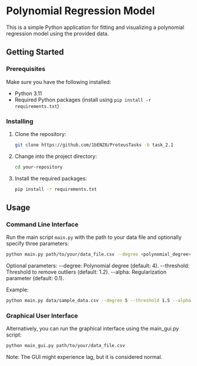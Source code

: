 # Polynomial Regression Model 

This is a simple Python application for fitting and visualizing a polynomial regression model using the provided data.

## Getting Started

### Prerequisites

Make sure you have the following installed:

- Python 3.11
- Required Python packages (install using `pip install -r requirements.txt`)

### Installing

1. Clone the repository:

    ```bash
    git clone https://github.com/1bENZ0/ProteusTasks -b task_2.1
    ```

2. Change into the project directory:

    ```bash
    cd your-repository
    ```

3. Install the required packages:

    ```bash
    pip install -r requirements.txt
    ```

## Usage
### Command Line Interface
Run the main script `main.py` with the path to your data file and optionally specify three parameters:

```bash
python main.py path/to/your/data_file.csv --degree <polynomial_degree> --threshold <outlier_threshold> --alpha <regularization_parameter>
```

Optional parameters:
--degree: Polynomial degree (default: 4).
--threshold: Threshold to remove outliers (default: 1.2).
--alpha: Regularization parameter (default: 0.1).

Example:

```bash
python main.py data/sample_data.csv --degree 5 --threshold 1.5 --alpha 0.01
```
### Graphical User Interface
Alternatively, you can run the graphical interface using the main_gui.py script:

```bash
python main_gui.py path/to/your/data_file.csv
```
Note: The GUI might experience lag, but it is considered normal.

